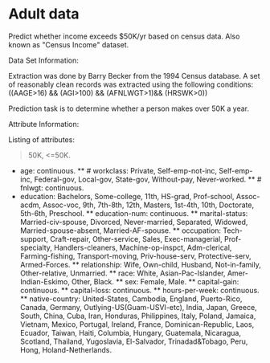 # Adult data
Predict whether income exceeds $50K/yr based on census data. Also known as "Census Income" dataset.

Data Set Information:

Extraction was done by Barry Becker from the 1994 Census database. A set of reasonably clean records was extracted using the following conditions: ((AAGE>16) && (AGI>100) && (AFNLWGT>1)&& (HRSWK>0)) 

Prediction task is to determine whether a person makes over 50K a year.

Attribute Information:

Listing of attributes: 

>50K, <=50K. 

- age: continuous. 
** # workclass: Private, Self-emp-not-inc, Self-emp-inc, Federal-gov, Local-gov, State-gov, Without-pay, Never-worked. 
** # fnlwgt: continuous. 
- education: Bachelors, Some-college, 11th, HS-grad, Prof-school, Assoc-acdm, Assoc-voc, 9th, 7th-8th, 12th, Masters, 1st-4th, 10th, Doctorate, 5th-6th, Preschool. 
** education-num: continuous. 
** marital-status: Married-civ-spouse, Divorced, Never-married, Separated, Widowed, Married-spouse-absent, Married-AF-spouse. 
** occupation: Tech-support, Craft-repair, Other-service, Sales, Exec-managerial, Prof-specialty, Handlers-cleaners, Machine-op-inspct, Adm-clerical, Farming-fishing, Transport-moving, Priv-house-serv, Protective-serv, Armed-Forces. 
** relationship: Wife, Own-child, Husband, Not-in-family, Other-relative, Unmarried. 
** race: White, Asian-Pac-Islander, Amer-Indian-Eskimo, Other, Black. 
** sex: Female, Male. 
** capital-gain: continuous. 
** capital-loss: continuous. 
** hours-per-week: continuous. 
** native-country: United-States, Cambodia, England, Puerto-Rico, Canada, Germany, Outlying-US(Guam-USVI-etc), India, Japan, Greece, South, China, Cuba, Iran, Honduras, Philippines, Italy, Poland, Jamaica, Vietnam, Mexico, Portugal, Ireland, France, Dominican-Republic, Laos, Ecuador, Taiwan, Haiti, Columbia, Hungary, Guatemala, Nicaragua, Scotland, Thailand, Yugoslavia, El-Salvador, Trinadad&Tobago, Peru, Hong, Holand-Netherlands.

